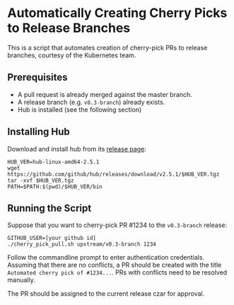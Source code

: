 # Automatically Creating Cherry Picks to Release Branches

This is a script that automates creation of cherry-pick PRs to release branches, courtesy of
the Kubernetes team.

## Prerequisites

* A pull request is already merged against the master branch.
* A release branch (e.g. `v0.3-branch`) already exists.
* Hub is installed (see the following section)

## Installing Hub

Download and install hub from its [release page](https://github.com/github/hub/releases):
```
HUB_VER=hub-linux-amd64-2.5.1
wget https://github.com/github/hub/releases/download/v2.5.1/$HUB_VER.tgz
tar -xvf $HUB_VER.tgz
PATH=$PATH:$(pwd)/$HUB_VER/bin
```

## Running the Script
Suppose that you want to cherry-pick PR #1234 to the `v0.3-branch` release:
```
GITHUB_USER=[your github id]
./cherry_pick_pull.sh upstream/v0.3-branch 1234
```
Follow the commandline prompt to enter authentication credentials. Assuming that there are no
conflicts, a PR should be created with the title `Automated cherry pick of #1234...`. PRs
with conflicts need to be resolved manually.

The PR should be assigned to the current release czar for approval.
